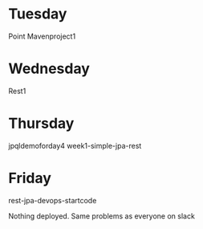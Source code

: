 <h1> Tuesday </h1>

Point
Mavenproject1


<h1> Wednesday </h1>

Rest1

<h1> Thursday </h1>

jpqldemoforday4
week1-simple-jpa-rest

<h1> Friday </h1> 

rest-jpa-devops-startcode

Nothing deployed. Same problems as everyone on slack

